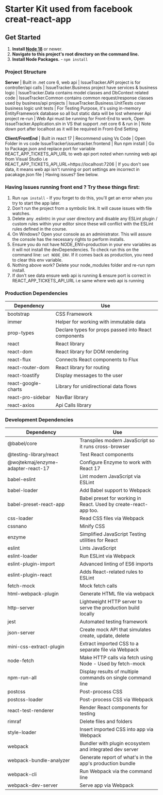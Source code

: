 # Starter Kit used from facebook creat-react-app

## Get Started

1. **Install [Node 18](https://nodejs.org)** or newer.
2. **Navigate to this project's root directory on the command line.**
3. **Install Node Packages.** - `npm install`

### Project Structure

**Server**
| Built in .net core 6, web api
| IssueTracker.API project is for controller/api calls
| IssueTracker.Business project have services & business logic
| IssueTracker.Data contains model classes and DbContext related code
| IssueTracker.Common contains common request/response classes used by business/api projects
| IssueTracker.Business.UnitTests cover business logic unit tests
| For Testing Purpose, it's using in-memory EntityFramework database so all but static data will be lost whenever Api project re-run
| Web Api must be running for Front-End to work, Open IssueTracker.Application.sln in VS that support .net core 6 & run in
| Note down port after localhost as it will be required in Front-End Setting

**Client/FrontEnd**
| Built in react 17
| Recommend using Vs Code
| Open Folder in vs code IssueTracker\issuetracker.frontend
| Run npm install
| Go to Package.json and replace port for variable REACT_APP_TICKETS_API_URL to web api port noted when running web api from Visual Studio i.e REACT_APP_TICKETS_API_URL=https://localhost:7206
| If you don't see data, it means web api isn't running or port settings are incorrect in pacakage.json file
| Having issues? See below.

### Having Issues running front end ? Try these things first:

1. Run `npm install` - If you forget to do this, you'll get an error when you try to start the app later.
2. Don't run the project from a symbolic link. It will cause issues with file watches.
3. Delete any .eslintrc in your user directory and disable any ESLint plugin / custom rules within your editor since these will conflict with the ESLint rules defined in the course.
4. On Windows? Open your console as an administrator. This will assure the console has the necessary rights to perform installs.
5. Ensure you do not have NODE_ENV=production in your env variables as it will not install the devDependencies. To check run this on the command line: `set NODE_ENV`. If it comes back as production, you need to clear this env variable.
6. Nothing above work? Delete your node_modules folder and re-run npm install.
7. If don't see data ensure web api is running & ensure port is correct in REACT_APP_TICKETS_API_URL i.e same where web api is running

### Production Dependencies

| **Dependency**      | **Use**                                              |
| ------------------- | ---------------------------------------------------- |
| bootstrap           | CSS Framework                                        |
| immer               | Helper for working with immutable data               |
| prop-types          | Declare types for props passed into React components |
| react               | React library                                        |
| react-dom           | React library for DOM rendering                      |
| react-flux          | Connects React components to Flux                    |
| react-router-dom    | React library for routing                            |
| react-toastify      | Display messages to the user                         |
| react-google-charts | Library for unidirectional data flows                |
| react-pro-sidebar   | NavBar library                                       |
| react-axios         | Api Calls library                                    |

### Development Dependencies

| **Dependency**                     | **Use**                                                          |
| ---------------------------------- | ---------------------------------------------------------------- |
| @babel/core                        | Transpiles modern JavaScript so it runs cross-browser            |
| @testing-library/react             | Test React components                                            |
| @wojtekmaj/enzyme-adapter-react-17 | Configure Enzyme to work with React 17                           |
| babel-eslint                       | Lint modern JavaScript via ESLint                                |
| babel-loader                       | Add Babel support to Webpack                                     |
| babel-preset-react-app             | Babel preset for working in React. Used by create-react-app too. |
| css-loader                         | Read CSS files via Webpack                                       |
| cssnano                            | Minify CSS                                                       |
| enzyme                             | Simplified JavaScript Testing utilities for React                |
| eslint                             | Lints JavaScript                                                 |
| eslint-loader                      | Run ESLint via Webpack                                           |
| eslint-plugin-import               | Advanced linting of ES6 imports                                  |
| eslint-plugin-react                | Adds React-related rules to ESLint                               |
| fetch-mock                         | Mock fetch calls                                                 |
| html-webpack-plugin                | Generate HTML file via webpack                                   |
| http-server                        | Lightweight HTTP server to serve the production build locally    |
| jest                               | Automated testing framework                                      |
| json-server                        | Create mock API that simulates create, update, delete            |
| mini-css-extract-plugin            | Extract imported CSS to a separate file via Webpack              |
| node-fetch                         | Make HTTP calls via fetch using Node - Used by fetch-mock        |
| npm-run-all                        | Display results of multiple commands on single command line      |
| postcss                            | Post-process CSS                                                 |
| postcss-loader                     | Post-process CSS via Webpack                                     |
| react-test-renderer                | Render React components for testing                              |
| rimraf                             | Delete files and folders                                         |
| style-loader                       | Insert imported CSS into app via Webpack                         |
| webpack                            | Bundler with plugin ecosystem and integrated dev server          |
| webpack-bundle-analyzer            | Generate report of what's in the app's production bundle         |
| webpack-cli                        | Run Webpack via the command line                                 |
| webpack-dev-server                 | Serve app via Webpack                                            |
